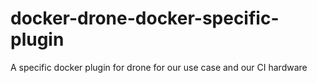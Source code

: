 # docker-drone-docker-specific-plugin
A specific docker plugin for drone for our use case and our CI hardware
